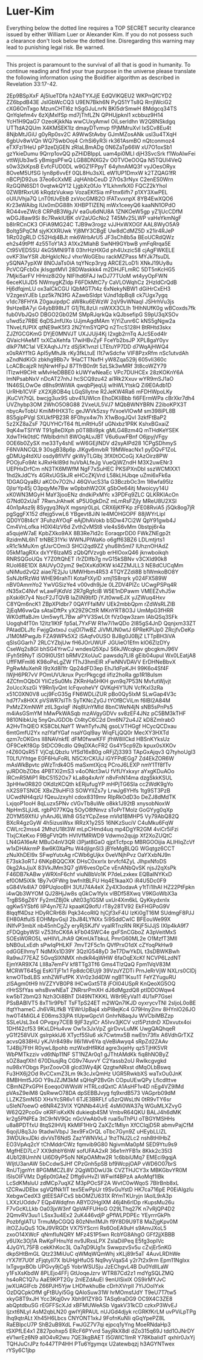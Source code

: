 # Luer-Kim

Everything below the dotted line requires a TOP SECRET security clearance issued by either William Luer or Alexander Kim. If you do not possess such a clearance don't look below the dotted line. Disregarding this warning may lead to punishing legal risk. Be warned.

--------------------------------------------------------------------------------

This project is paramount to the survival of all that is good in humanity. To continue reading and find your true purpose in the universe please translate the following information using the Boidifier algorithm as described in Revelation 33:17-42.

2Ep9BSpXxF
Aj5IueTDfa
h2AbTYXJjE
EdQVlKQEU2
WKPnQfCYD2
ZZ6bpdB43E
JslGbWcCQ3
U9EN7Bkh6N
PyQ51YTs8Q
RrrjIWciG2
cXG6OnTxgo
MzunCHTI6z
hSgGJuLnrN
BKl5drSmwH
8Mdgcq34TS
QnYqIefm4v
6zXjMxIfSp
md7jThfLZN
QPHUjpknI1
xcbbuz9H14
YcH1H9QaG7
OzeoKjkkNa
wwCUxyAmwI
OiLserldhn
W2Q8NSkdgq
UTTtdA2QUm
X4KMSEK1lz
dmayDTvmvp
fPjMMruXvl
IxSCv8Eu4t
8NjbMtJGiU
g0yRp0sv2C
A9WwStAvby
GJmMZosANk
usI3u4TXqH
6gbUv8wVQn
WQ7SwbOoj4
CrhSi6yR3i
rk361AsmBO
nQtconmoz4
eTXFzi1HeU
pP3zeDjGEN
zRIaLBmADg
0N6ZaTp66W
xU7O1oxSb1
gzYkieDumu
9Qrrp1ovQQ
pZHiDBIppL
uam4pi0MLI
djH3SvcSrk
f1WoAIwFei
vttWjUb3wS
yBmigsPFwQ
LGB8DNXG2v
O0TVOeOOQa
N5TQUI4VeQ
s0w32kKpsB
EvfcFUD0DL
w9GZ1FPpyT
64yhnAMQ3f
vyJOesORyx
8OveM5UfSG
Iyn8p6vvEf
0QL8Hu3sXL
eW1UP1DmxW
k2TZQAG1fR
nBCPjD92us
37eo6cXxME
JqHAhbCeuD
27r0s3rNyx
C2enES0Wrn
RzGQIN6SD1
0vqtwkQY12
LjgbXz0fJo
Y1LkhmfkX0
FQCZ2kYhol
0ZWBfRxrU6
kRqdzVukwp
VozaEKfSia
mFtnx6ifh7
p1XY3XwPEL
oUlUVhja7Q
LnT0tUvEbB
zxVocGM82O
IFATxvxnpX
8YB4EwXQO6
Kr23eWAibg
IUx0mDG88h
XHBPTlZENj
mWx1ceeyQ6
kaaNN1OPdO
RO44veZWc8
CRPdB3WgJV
eaGu6dNU8A
1ZNKOeW5gp
yZ1jUcCDfM
wDGJ8aw9Si
8c7RwkIUBK
oV2aUGcNo2
T45Mv25LWP
vaHeYkmNgF
b8IrRCnCK3
OFiA9MG24C
TJB9w3rogz
vJJHxWXOGf
AAL8WyO5A9
Boltg5PqCM
sjyKXXRUwk
Yj8MY3CBgE
Uw8dCdMZ5D
x21ir4RJeP
1iRz02gRLD
C52Hdj4BJt
mk6WrbArU5
JF3sCh8b5a
BEoUCRdQWz
eh2s49tPff
4z55ToY1A3
A1Xx2MlahB
SwNH9GYbwB
ymFqRrqa5E
Ct95VED5SU
4kG5MNl9T8
03hrHzHXGd
ph4Uxzic58
cjAgFWKELE
ovKF3lwYSR
JbHgkIcNcJ
vhxrWoGEbu
rackMZPass
MYJk7fsuDL
ySQNA7ypXW
8NOJaTs0iA
tqYNcp3ryg
ARCE2LoD1i
XNkJ19Uy8u
PcVCQFcb0x
jkIsgptMVI
28DWaskkk4
m2DHJFLmRC
5DT5nKcHG5
7Mjki5arFV
HHniz8i20y
NIFlhd6FAJ
IwDJ77TUoM
wt4yyOpFWN
6eceKUiJD5
NWmygKZldp
F6FDkMtC7y
CaVLOWqhCz
2HzIdCrQdB
Hj6dfqjmLU
ox3alCkCGU
IQbMGT7t4z
6xNekyNBW1
dGiHrCxEH3
V2zgesYJEb
Lpz5k7N3fG
AZawbSldpt
VJnd1dpBq8
ck7Ugx7ygq
v1dc78FHYA
Z0gauipdpC
aW8ku6EWzW
2qV9vWNaqI
JSHrhVu3js
9sHzeBA7yi
G4ybB98tJT
G1jTtL8zUi
rsWXX3CLIh
1HlhNUfK0g
wBCoxds7fk
fub0VbJQsO
DBGO2Gb02M
SMpRJqrkQa
kQJbsefipG
S9pU3qXSOv
u1wd5z7RBE
6qDSJnfUXo
UJjmAgdMAm
YjYiZunr6C
kNS5gNgw2a
TNveLfUPIX
qtNE9wK5f3
2N2YmSYQPQ
n2TrcS128H
BtRHtd3skx
ZJZfGCGKmG
DYjE0MNVJT
UXJJUji4Kj
I2xgb2rnTq
AJcSEod4Ir
QVaicHAeMT
txXCaXehfa
17wiHBvZyF
FceYb2bsJP
XPL8gaY0yv
dIkP7MC1al
VEXAqhJJYz
dSj5K1vnzI
LTEtuYP7DD
d7WqAjHWQ4
x0sRAYf1tG
ApI5yMhJlk
rKy3fkLtuE
I1t7wSdcfw
VIF8PzxRfm
nSc1utvdAh
aZndNdKiOi
zbkhg9Bb7v
1HaCTTNxfH
yW8Zqa529j
605vIi360c
LcACBcajzR
htjNrwHFpJ
87TfrB0n9t
5zLSk3wMRf
3t8coWZY79
lTIzwH9CHt
wMvHeDBBE0
kUWYwNeaEc
VPc7DUHCEx
28zKOKnY6A
ImNPsabNxV
nDcAT27nhJ
hcSCQ9zu42
ai1Rk2Xxuv
wYR9mSJ1aO
1N46SLOwOe
d8hs9tWiWA
qwqbPjeqUj
wIhWLYtskQ
Zi9E0Adb1D
UrRHb1CViF
zX2Xj8OB4q
LGqSllytne
R2JeKW4Ra6
mFDHWpoLKy
jKuCVt7tQL
bwcjg3ux9S
ubv41UWIcn
EhoDKIiBbb
fi6FErmWPa
cBrXkr7dh4
UVZhybp3OM
2WhO5O8G88
2VxeUL5VJ7
MQbBWNYBRN
Z2iboKPX3T
nbycAvTobU
KmiMHHX3Tc
geJWVk5zsy
fVxoeVlOwM
sm398iPL8B
8S5gipPVgl
SXUkfPB23R
8F0hyx4w7h
X1wBogJQvI
3zkfFtBaP2
5z2XZ8aZsF
7QUYHCrT64
ftLmRtHu5f
uGNxbz1PRK
KshxBGxaiZ
9qK4wTSIYW
T91g8eDXph
p0T8Bii9pk
gMLG4Bzm4Q
mTHdKeYSEK
XdwTHk0tdC
fWblbdrhi1
8WOqALvJBT
V6u6uwFBnf
O6jpyjVFgy
0OE6b0ZySX
me33Ty4shE
wW6GEjINDV
d2syAIPd28
1CPgSDhmyS
F6NVANCQL9
30sgB38p6p
JIKgv6mvbR
19MWeacNx1
pyDQvF1ZoL
gDMUg4tdXU
osdy8fIVfV
gkWyTLGlbj
3fX0tOCoGj
XAzOirz8PW
POOjuFo9At
kJRxHkI89d
huVbALfeJg
VueQjWZndH
M3X2uwENr3
UEPHxDrfCm
nN3TK6MWfM
NgF7xSuHEC
PKSiPXnDbl
sszWCMlXX1
1hd2kJdCYs
4GRxUGSkJR
eHCcZKjVrd
L58kLHJbqe
uZmi6xFk6a
1DGAGQyaBU
aKC0v7O2hJ
46QVucS31a
G3BczbOc3m
1I6wfa95lz
0jIsrYp45j
O3pqyMe7Bw
w0pbxhW2OX
gSbOe64itj
Mwoicyy14U
xK0WN3MGyH
MaY3jooENz
dndkiPxMYc
x3PDFq9ZLC
QLKRKIAcOn
G7Nd02xUaT
7RwnJrAhwK
sP5U0gkDnZ
mLmRsFZjIy
MReU8U2XSI
40n1pAsz9j
8Sygyq3NyX
mgsnjr0LpL
CRX6jKfFKp
zFE08RviA5
j5Qk8og7jR
pgSggFX152
dfejg5vwL6
YBgevt8JiN
Ie4MOHGOPF
88jWYrLipl
QD0Y08t4cY
3FuhzAYOqF
eAjDhAVokb
bSDw47Ci2W
QpY91gwb4J
Cm4VnLofka
H0Xl4lzV6d
Zvth2vMSt8
vle4sS6vMm
0bstpj6r4a
a5qujeW7aE
KpbZXko9AX
8B3Re7ld2c
EoraqprDD0
FWkZNEgp2t
RzidmNL6hT
trNBE31Yki
WWNJPlWaKo
o6gff63BZ6
LDLmtjrts1
xR1c1kMuXm
gfJsrCOmi3
SHCi2qd9ZZ
yhu6Ih5mI7
lUhznOHAdZ
05kM1agRXx
dxYY6lzaMS
zQbQfVzvgb
erHIOoxQ46
jknwboikqh
RNRSQGoUQs
Y7Z0ftQhET
i1rZDIfb7g
nvG15kSBNv
v3CXId90k8
RUoI68E1DX
8AUVyO2ymZ
9eDXxKd0KW
kl4ZZMJLL3
NE8dCUCqMm
uNiMud2vQ2
aiae7E2jJu
UMWHbm4R53
4TQYZZdi8B
b1WmkoBO8Y
SsNJbfRzWd
WHE96rahTI
KotaFtXyID
xmj1S8rqrk
y024FX589W
nBV0AmmYo2
YwVGSizYe4
v00vdh9jJe
0LZDV4PIZc
UCwgPSPq4R
rN35xC4Nvf
wLawFjKdVd
2R7gRgfciB
W5E1nDPawm
VMEEZvhJ5w
pXski6t7y4
NscF2JTQVB
IaZliN9bfD
jYJt0wwEJX
yJZWuq4Hxv
C8YQm6ncK1
ZBpXPIdbr7
0QAYFfalMV
UEk2mbbQpm
rZdWsRLZIB
2jEqM6vwQa
sAtaiDftPx
yX29Z9CttR
MKnYRT8O3J
UmMpG3fHRR
WK0dffaBJm
Um5wyfL7Bw
aPYV3SwL0t
fVz0qw3zam
IAbQSq3SFk
Uogqh4fT0n
12itz1lKtF
fp5aL7YxFW
R1w7i1wQDo
2I85gS4JnD
Qqnjxm33ZT
PAtadDLJfc
FwjgQxtxoJ
cujOI7IwBZ
JiVMUN0wtJ
6PReKPlJp0
ZRcjfvDeKp
J1M0MPwgJb
FZA9WPk5X2
iSAqfv0USO
BJ8g0J0BjZ
LTTpBH3iVA
qSlsGGarh7
2RLCYZbjUw
fH6JOrUWUF
JGUieO1Efm
klO6ZlzDYy
CseWq2s8Gl
bhSG4YrwCJ
wndesQ5XpJ
S6kJWcqkpv
gbcgkmJ96V
lFyh5t9NyT
iSO9I0USt1
bRMV2XoUuC
pawsdq7LI8
gEib04upul
Wx0LEatjA8
UffFMFmll6
K98oPeLgZW
fThJ3hmEIR
xFwNNVDAVV
ErDHNeBbvX
PgRwMuXehR
l9zXd8l1fr
Qp24dFD3ep
EhJ1dFpKJH
99K6o4Sf4F
lWjH6PR7vV
POmUVUkrux
PycrPkgcgd
iifiz2hoRa
gp1R18uIsm
4ZCfmOQbOl
YIiCzSu0Ms
ZKRnHa5HKH
gvn9q7P53N
MvfutWjvjt
2oUccXszGi
Y9Rn1jvQnt
IcFqvoheVY
QVKqHiY1UN
VcfKxI3zRa
x51C0XN0V8
ucj9FcG35g
FN6WDLiZUR
pBo0Qy5IxM
SLwGap4V3c
hd7f7x8HXX
pVSWR7sITh
SyTKNcZyGJ
tYOfBCViLm
f6IBI2A84M
PxMzZXmNWf
ztIL3gxIqF
iNq8UnYMId
8bnCWeN4jN
sNB5sPnPs5
m4iAsGSmYM
hMwPkWASqb
mzAVgyGDVv
sv8zEF4JNz
pC5BM3kTHF
9810NibkUq
5nyQnJGDOb
Ct4tyC6C2d
Dm6N72u4JZ
kD8ZmIrabO
A2HvThQlEO
KS8CbLNaYT
WwhTyfvJNj
gsoLVTHGgf
HCycQCDxau
6mtGmfU2Yx
nzIYafYGaf
nsaYGql9ay
WiqFLjQQ0r
MecXY3HXTd
qzm7cOKGns
lI8NAVnkfE
dFM0fwwKFF
jfhW8IlCkd
HBSnKYksUz
OF9CeKf8Gp
StDCO9cdIo
Q9qDXAcFR2
Gs4Y5cp9Zb
kpux0sXKOv
r4Z60QsR5T
VjCqLQbzlu
VfSd16xB0g
oRFjZj3393
TApGxAjqv3
Q7tyhoUgl3
T0LfUYhtge
E0F6HuFoRL
N5CXrCKUiJ
iGYFPdEGg7
Zd4EkZOR6W
mAsWkBpvtc
pWzTrdk4O5
maSxmtXjcq
PCroJ6LEXP
nmY1Tf8fTv
yJRDObZObs
4PBTXl2mS3
v4oONct3wU
fVfUYxkxyr
aYxgKDuAOo
IRCmR5MiP1
RbC5152Ox7
kLa8q4xAnY
n8vFnN14ma
dzgSkkKSUL
3pHHw0R820
OKdIzKCQth
kERjufugYP
mHPjTG6SIa
cc2WdK9gYo
nX2S9TSNOE
XBxZ9uHFI3
SOWYlIZs7y
LrwJg6YHfs
1tg9ST3PzB
UCwdNH4qzU
fQeuJzxyhI
cdox8319mv
RIpRkOdD3o
DeZJ8dMdTK
LxjqoP1ooH
8qLuzx5PNv
cVGvTb8uWe
o8kk1J92tB
xnysobNoxW
NpHmSLjUdL
rgbP077KQq
5OyO8tNnvz
sToPrTMolz
GoGYyg0qXp
ZOYM59XfiU
yhAnJ6LWh8
G5zYCpZese
mVld1BMHP5
Vy79AbQ82Q
BXcR4gzGyW
4h5izusWsx
lRRzX1y2S5
16NKzSuciV
C4uMku6FqW
CWLrc2mss4
2MhzU18t3W
mLpCHmd4uq
mp4DgYR2GM
4viCr5iFzi
TIxjCXeKxo
F9BgFVtQfh
HVIVfMRWD9
Vdwmo2qujp
Xf2XoZUQtC
LN4GA16eAt
MBuO4nV3QR
i3Pjat8GaO
qjptTcfpcp
MBRGOOijia
ALlHIqZcVf
w1xDHAkrmP
8w6K0XaPtu
W4djlgnSI3
jBYeMgBLQG
WGqtgz6CCT
zNuXhDEI9x
SFwpYutxAg
rCWb6gUjkx
0veVNjhPvz
OaYXxbNJ9n
E73sk3oRTJ
6NKpBQQCXK
DHsC0xxrlx
brvfcf4ZyL
JlhpxNfoDS
0kg2AsJjuX
83VkJMm3Q7
gW6vesOpCe
vEnANbQvSK
njsJ2qXsPk
F46DB7kABw
yWRXnF6chf
viuN8bVo1K
P7deLzxkex
EQBaINYKxD
ef0OM5iXIk
1By7v0FWrg
bwfnItBLFU
Hq4E1kaaXO
iR4U5Dc0F9
sG84Vk4lA7
09PUqlooBH
3UfJ74A4eX
Zy4X3odavA
y1tTi1lhAl
HZ22PtFpkn
i4wQb3WYOM
QJ28HjJw8s
qGkCw1fylx
vIBDf58Xwq
V9KGoWbX3a
TrgBS6gZ6Y
Fy2mtZBj0k
uNt03g1GSM
uxUr4Xm6kL
QyKkydxnIx
qgKw5YSbf6
IiP4yn7E7J
kpaaKQ9ofU
rT8y28TV92
EkFHGPoG9V
8lqqff4Dsz
HDyRCRr68i
Pqk34coRlQ
hjCjf3xF4U
lzKi0gT16M
SUdmgF8PJJ
EH80AtfuIS
EOHMpvGsjI
2bJ84LYNXx
5i9SddCwIC
BFEouWe99X
iNIfvP3mbX
nb45nhCgZy
eryRjSKJfV
vyalRTnzRN
RKjF5iJJjS
IXIp4kA9f7
zFDQgbyWSI
vZ53foCK6A
kFb04SWC4e
gxFSnCGboZ
A3pVeitMxS
SOEsW0RO5L
wHIlVLJhA9
QKmUkTbkuL
PmrG60ML2e
O1MzfT3Mll
bNB0uLxEdh
sPwIqPHLKF
7mvT2F5c1n
QVfPrxO1dX
cZYoqPkHw9
odGGElhmyT
NdMXs1D39Y
3QzIG548yD
3eT7DwYkDL
t3sDBWKBwh
Ra9wJ77EAZ
5GvqSlXNMX
nhdkR4qWHW
6faOqEXcKf
NCVP6LzdNT
EjmYAR9X74
Lll8a7emFV
kf8TTg3Tf6
Gms4TlzQaQ
Fpm1VqV83M
MCRWT645gj
EsKITjF1x1
Fp8dcOEUj9
39VzuYZDTi
PrnJeRrVjW
NXLrs0ClDj
knwOTbdLBS
xnhZWFufPK
XVr0z3d4DW
ngBT1Ksu1T
FeYZYuguRU
zlSAgm0tH9
hVZZYVB0P8
lHCwGxt5T8
jFOI04USpR
KnQeoXG5OQ
rlHrSSfYas
whsBvwNEaT
ZNRrsrPmXH
dJ6dMgzdQ8
ptIDDOWqw4
kw5bT2bmQ3
Nzh3Oi8BhT
DI49NTKKKL
W8r9EyVa11
4U1xP7GseI
PSsBABlVT5
8xT1ir9PbT
TsFTpS24ET
m2WQn7lKJD
oyxrycvTNI
2sljoL0oBE
lfqtYhameC
Jh6VRLlfkB
YEWrUpBaj4
xbPl8ejKc4
G79Hny2inv
8HYnlO26JO
hw0T4MiGL4
E06ms33jPA
tIUpwGpcVl
GnhrN8aqJu
WVCbiMBZzp
SSLeUsL3x4
OPvqxy7CEB
9jlF3zylCr
A5Ivv3jKCV
vzI5PztdnD
XDxvutx4oi
1DHf42cf53
9KxLDHu4vw
Ow1x3JxVpZ
girDvvLuMK
UwgQAQhqeR
yG1f258VUX
gslrpkklJ6
XTycf5SIu6
xk7Cwtmx5B
nwEtn73flx
A6VdhGrTXZ
acvsQ838HU
yKJVr8498v
ll6i1Wv6Ya
qVeBiAwyq4
sRpZd2ZAAv
TJ4Bij7FtH
R0ywL8pohb
mzWxdHfRKd
agre3xjeHy
qz5TjHK5VR
WbPMTkzziv
vd6tNp11NF
ST1NZAr0q1
gJThtAMdKk
fiq8hNOByZ
sOZ8aqfXh1
670DiusjRq
CG9v74uvvY
C2Yassb2oU
RwIkcgvgkd
nu98xYObgs
PjxrZoovO8
glcd3Wy4jK
QzgtwNRxst
dMqOLbBswq
Fu3HX6j2Od
RvCCxmZ3Lm
9k3cJxQmHz
UGR5RwkbXS
waTxOu0JnK
8MBHmt5JGO
Y9sJZJM3kM
sQHqP2BvGh
COpuUEwQPy
Lficdlttve
CBmNZPxGPH
EoeqoOWWsW
HTRLcdQxtC
A1AsHF1v4D
nEg4VZ9lMd
pVAsZ9eiM8
QsRwwO78DA
dpSEBBJvyg
fq9xrdB573
VAGprb09dM
LLZKZSmN5D
XHxYcSR6v1
6TJE3BRFLf
u5zrQWsLtN
0tR9vTY6sr
uSleN7oewO
e6NR4Z3VlX
YQNNb44UrE
4sMi0WA37q
WGuMLXZvyG
W62Q2PcoGv
oKRFisKxKN
dukieqb4SM
VmbvR64QKU
BALJ4h6dMK
kr2g5PNPEa
3tC9rNV9Qc
nGcVwAb0v8
ruai5uThPU
oTBGYMSHHs
u8a8PDTfxU
8tqS2IHVIj
KkMlF1HIrQ
ZaXZc1MIyn
XfCCIqjD5R
abmvPajCfM
6qojU8q3Jo
9tadwiVbpJ
3ex9FxOrQL
oTbc7Gyn9Z
uHEybLLlZL
3WDUkvJDki
divVsT6NdS
ZazYWNVkLJ
1hzTNJ2Lc2
nsh8tHlHbZ
EO3VpAq2cY
tChMddrCWz
fqmvib9G80
NgivmMa0pM
SED9Ytu9s9
MgfHED7Lc7
XX9dhbY6hW
sofUFAA2xR
36e1mYFB1x
8Kkk2c35I3
4Ub128UmhN
Ui6D9yP5oN
NKpOAMtw2R
1c6bbiUMq7
EMEci9gqjA
WIjtU3anAW
5bCcdwSJHf
CPzGnh5pSB
bf9WcpjOAP
vWD6O07brS
RnUTjgnYrt
8PGMMCZL8V
2QgWDDwU3k
CVZTHJCY3x
MBKGbvYR0M
I5lsOIFVMz
Dg6p0tGAeZ
Dffg6vHvZI
WFwIf4BPzA
aAoMqf1IBk
LcSdKMsluU
zdMCp7uqXZ
M3pPOcSF2A
WvtC0wWqoS
7BlrBnb8xL
tZCRwJDEbx
sgVQfNk1IT
tex5EwPpUr
t9SvGuYstD
HK7ca716pE
P0EiAlgzIu
XebgwCedX3
gtEESAFCxS
bbOMZU631X
RYmTKUryjn
IAolL9rA3p
LXXzUOddv7
EQp4Wdqfnn
ABYD2HglXM
46j4h6rIDp
rKupsMu26u
F7vGcKLLkb
Oa03jxW3nf
QpVAFFUHoG
O29LThq27K
n7vRjQP4D2
2QmvRV3uu1
LSsx3u4Ex2
2uK446vdjP
gPfWLPDPEc
YEyrrrGkPh
PozbfgIATU
TrmuMpCGQQ
80zNhn1MJh
f9Y8D9U9T8
MaZjgKpv0M
iItOZJuQuS
1OkJ9VRGDt
VX75YScrri
Rs6OoEA9uH
s9AnvJXoL5
zxoO14XWcF
qNmfIuNQRY
MFz4S1P5wn
RcbYG8AhgO
GFf2jjXBBB
y6UXc3Oj1A
RwKpFHnuYd
nv9JRxsLPX
ZsIaDilPeq
E5fg3opIVc
4JyGYL75FB
cekKhKoc3L
Oa7qD9Ug1x
SwwpzvSv5u
cZvjEr5nKG
dkpSHtBmGL
Qtz23MiUuC
qWMqWQmWhj
xKLj89r5aT
4AuvLRDhWe
rYX7If7U0f
zFjqtyIl7X
lbUHgHfuOS
Nq9vyVqaS4
y2r7t2x9rm
Epm11Nglxx
IxTgvgxBOb
UPGvy9jCg5
YobrWSUSju
JzEChgvL4B
Du0YdIlLaW
y1FsXsKbdW
8PLEjo4FFj
GtUoqeJzrv
WTR87Cd2z1
mdYgSQLZMQ
hs4oRC1Q7u
AaE9KPT2Gy
2nlEZdAuEI
9enUlSixlX
OS9irMYJvC
jwXUAGIFcb
Z66PJH5Yjw
LHDfwkhuBe
cDrhXVrpll
7YiJOoIYxk
OzDQCpkOfM
gFtBUyi5Gg
QAIoSuw31W
hrMOmsfJdY
T9eU7T7tw5
xkyG8T9xJH
Ycc3Kqj0vv
Xbh9l1ZY8G
TASq6raDG9
OC9X4C3ZE8
abQptdbuSG
rEGFFScXJd
xBFMUWeASb
VgakV31kCD
czkxP3WvEJ
ljzxt6NLyI
AsM2qbLN20
gwIYjRPAUL
nUJGd4djyk
rcGRKfKrLM
uvPViLpTPg
Ihq9qtrALt
Xh45H6Lbcs
CNYONT1xkJ
9FofnKuNIi
qGqYpePZ8L
RaEBlpcU7P
ShB2uB9XdL
FwJGZ7V7qi
ejpcq1yYng
MoeRNdaHp3
tSXPfLE4x1
Z827pohxp5
ERcF6PYvrd
5ayjRkX8dI
dZo315q69J
tdd1OJNrDY
eV1wrEz6N9
allO4vR2wu
7QE3kgBAET
I5GWlC1lmR
Y78KbaIidT
qxhIr0JxYj
TQHJuCrJPz
fo447TP4HH
PTu6Ygymqx
U2atewbqzj
h3AGYNTwex
rYSy6C1jbp

